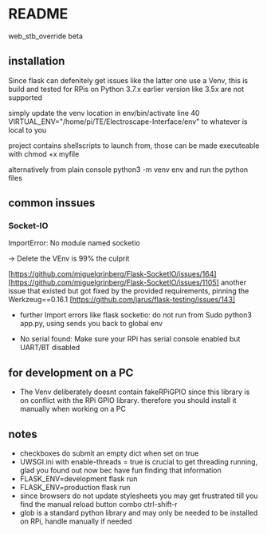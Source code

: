 # README

web_stb_override beta

## installation

Since flask can defenitely get issues like the latter one
use a Venv, this is build and tested for RPis on Python 3.7.x earlier version like 3.5x are not supported

simply update the venv location in env/bin/activate
line 40 VIRTUAL_ENV="/home/pi/TE/Electroscape-Interface/env"
to whatever is local to you

project contains shellscripts to launch from,
those can be made executeable with chmod +x myfile

alternatively from plain console
python3 -m venv env
and run the python files

## common inssues

### Socket-IO

ImportError: No module named socketio

 -> Delete the VEnv is 99% the culprit

[https://github.com/miguelgrinberg/Flask-SocketIO/issues/164]
[https://github.com/miguelgrinberg/Flask-SocketIO/issues/1105]
another issue that existed but got fixed by the provided requirements, pinning the Werkzeug==0.16.1
[https://github.com/jarus/flask-testing/issues/143]

- further Import errors like flask socketio:
do not run from Sudo python3 app.py, using sends you back to global env

- No serial found:
Make sure your RPi has serial console enabled but UART/BT disabled

## for development on a PC

- The Venv deliberately doesnt contain fakeRPiGPIO since this library is on conflict with the RPi GPIO library.
    therefore you should install it manually when working on a PC

## notes

- checkboxes do submit an empty dict when set on true
- UWSGI.ini with enable-threads = true is crucial to get threading running,
    glad you found out now bec have fun finding that information
- FLASK_ENV=development flask run
- FLASK_ENV=production flask run
- since browsers do not update stylesheets you may get frustrated till you find the manual reload button combo ctrl-shift-r
- glob is a standard python library and may only be needed to be installed on RPi, handle manually if needed
